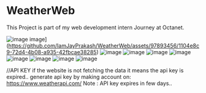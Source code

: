 # WeatherWeb
This Project is part of my web development intern Journey at Octanet.

![image](https://github.com/IamJayPrakash/WeatherWeb/assets/97893456/7e1462d1-b43c-4805-b3a3-c502bbc086db)
image](https://github.com/IamJayPrakash/WeatherWeb/assets/97893456/1104e8c9-72d4-4b08-a935-42fbcae38285)
![image](https://github.com/IamJayPrakash/WeatherWeb/assets/97893456/d67b09de-d36f-44b0-8ec1-25e6d411097f)
![image](https://github.com/IamJayPrakash/WeatherWeb/assets/97893456/118b3b2b-111b-4649-b112-f8ac20b73309)
![image](https://github.com/IamJayPrakash/WeatherWeb/assets/97893456/97b60c19-1458-46f8-9d76-1b35a37d7c93)
![image](https://github.com/IamJayPrakash/WeatherWeb/assets/97893456/805bf2ad-87a1-4cf7-860f-bab169948a43)
![image](https://github.com/IamJayPrakash/WeatherWeb/assets/97893456/04e014a8-6f1c-495f-b695-22763c2a5c66)
![image](https://github.com/IamJayPrakash/WeatherWeb/assets/97893456/32e03592-bdd9-4950-9c82-a7b37d1b30b2)
![image](https://github.com/IamJayPrakash/WeatherWeb/assets/97893456/785f0ba7-1c6d-4a86-b7f5-d51716aab908)
![image](https://github.com/IamJayPrakash/WeatherWeb/assets/97893456/1b23e7ff-c65c-4a66-a6df-4e355fdad9df)


//API KEY 
if the website is not fetching the data it means the api key is expired..
generate api key by making account on: https://www.weatherapi.com/
Note : API key expires in few days..
